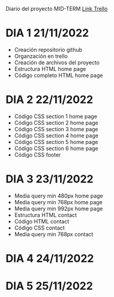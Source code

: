 Diario del proyecto MID-TERM 
[Link Trello](https://trello.com/invite/b/AbzxvOW1/ATTI071524da07484d371f5452d6442a9975B0E0040A/midterm-project)

# DIA 1 21/11/2022

- Creación repositorio github
- Organzación en trello
- Creación de archivos del proyecto
- Estructura HTML home page
- Código completo HTML home page

# DIA 2 22/11/2022

- Código CSS section 1 home page
- Código CSS section 2 home page
- Código CSS section 3 home page
- Código CSS section 4 home page
- Código CSS section 5 home page
- Código CSS section 6 home page
- Código CSS footer

# DIA 3 23/11/2022

- Media query min 480px home page
- Media query min 768px home page
- Media query min 992px home page
- Estructura HTML contact
- Código HTML contact
- Código CSS contact
- Media query min 768px contact

# DIA 4 24/11/2022

# DIA 5 25/11/2022
